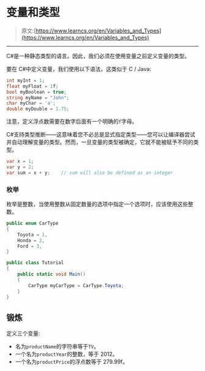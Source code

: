 # 变量和类型

> 原文:[https://www.learncs.org/en/Variables_and_Types](https://www.learncs.org/en/Variables_and_Types)

* * *

C#是一种静态类型的语言。因此，我们必须在使用变量之前定义变量的类型。

要在 C#中定义变量，我们使用以下语法，这类似于 C / Java:

```cs
int myInt = 1;
float myFloat = 1f;
bool myBoolean = true;
string myName = "John";
char myChar = 'a';
double myDouble = 1.75; 
```

注意，定义浮点数需要在数字后面有一个明确的`f`字母。

C#支持类型推断——这意味着您不必总是显式指定类型——您可以让编译器尝试并自动理解变量的类型。然而，一旦变量的类型被确定，它就不能被赋予不同的类型。

```cs
var x = 1;
var y = 2;
var sum = x + y;    // sum will also be defined as an integer 
```

### 枚举

枚举是整数，当使用整数从固定数量的选项中指定一个选项时，应该使用这些整数。

```cs
public enum CarType
{
    Toyota = 1,
    Honda = 2,
    Ford = 3,
}

public class Tutorial
{
    public static void Main()
    {
        CarType myCarType = CarType.Toyota;
    }
} 
```

## 锻炼

定义三个变量:

*   名为`productName`的字符串等于`TV`。
*   一个名为`productYear`的整数，等于 2012。
*   一个名为`productPrice`的浮点数等于 279.99f。